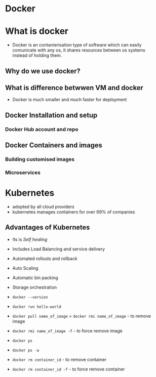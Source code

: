 # Docker
# What is docker
- Docker is an contanierisation type of software which can easily comunicate with any os, it shares resources between os systems instead of holding them.
## Why do we use docker?
## What is difference betwwen VM and docker
- Docker is much smaller and much faster for deployment
## Docker Installation and setup
### Docker Hub account and repo
## Docker Containers and images
### Building customised images
### Microservices 
# Kubernetes
- adopted by all cloud providers 
- kubernetes manages containers for over 69% of companies 
## Advantages of Kubernetes 
- Its is *Self healing*
- Includes Load Balancing and service delivery 
- Automated rollouts and rollback
- Auto Scaling 
- Automatic bin packing
- Storage orchestration 

- `docker --version`
- `docker run hello-world `
- `docker pull name_of_image`
= `docker rmi name_of_image` - to remove image
- `docker rmi name_of_image -f` - to force remove image 
- `docker ps`
- `docker ps -a`
- `docker rm container_id` - to remove container
- `docker rm container_id -f` - to force remove container

